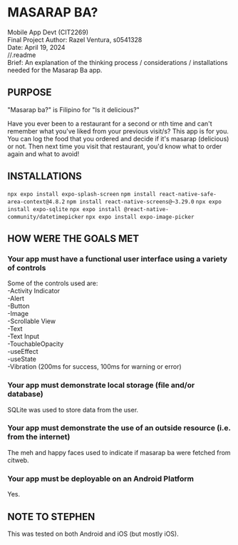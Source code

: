 # MASARAP BA?


Mobile App Devt (CIT2269)  
Final Project 
Author: Razel Ventura, s0541328  
Date: April 19, 2024  
//.readme  
Brief: An explanation of the thinking process / considerations / installations needed for the Masarap Ba app.  

## PURPOSE 

"Masarap ba?" is Filipino for "Is it delicious?"

Have you ever been to a restaurant for a second or nth time and can't remember what you've liked from your previous visit/s? 
This app is for you. You can log the food that you ordered and decide if it's masarap (delicious) or not. Then next time you visit that restaurant, you'd know what to order again and what to avoid!

## INSTALLATIONS

``` npx expo install expo-splash-screen ```
``` npm install react-native-safe-area-context@4.8.2 ```
``` npm install react-native-screens@~3.29.0 ```
``` npx expo install expo-sqlite ```
``` npx expo install @react-native-community/datetimepicker ```
``` npx expo install expo-image-picker ```

## HOW WERE THE GOALS MET
### Your app must have a functional user interface using a variety of controls
Some of the controls used are:  
-Activity Indicator  
-Alert  
-Button  
-Image  
-Scrollable View  
-Text  
-Text Input  
-TouchableOpacity  
-useEffect  
-useState  
-Vibration (200ms for success, 100ms for warning or error)  

### Your app must demonstrate local storage (file and/or database)
SQLite was used to store data from the user.

### Your app must demonstrate the use of an outside resource (i.e. from the internet)
The meh and happy faces used to indicate if masarap ba were fetched from citweb. 

### Your app must be deployable on an Android Platform
Yes.

## NOTE TO STEPHEN
This was tested on both Android and iOS (but mostly iOS). 
